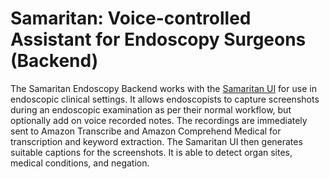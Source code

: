 # Samaritan: Voice-controlled Assistant for Endoscopy Surgeons (Backend)

The Samaritan Endoscopy Backend works with the [Samaritan UI](https://github.com/TimothySeahGit/samaritan-ui) for use in endoscopic clinical settings. It allows endoscopists to capture screenshots during an endoscopic examination as per their normal workflow, but optionally add on voice recorded notes. The recordings are immediately sent to Amazon Transcribe and Amazon Comprehend Medical for transcription and keyword extraction. The Samaritan UI then generates suitable captions for the screenshots. It is able to detect organ sites, medical conditions, and negation.
